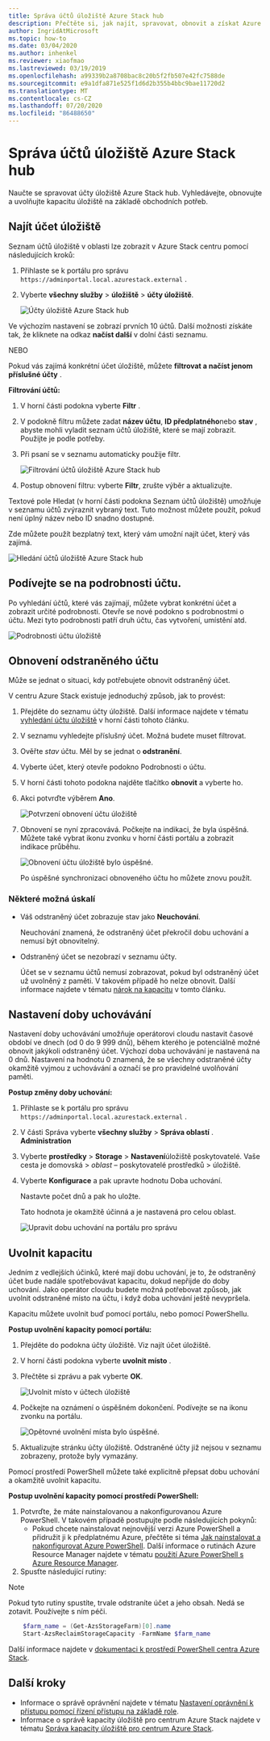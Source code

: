 ```yaml
---
title: Správa účtů úložiště Azure Stack hub
description: Přečtěte si, jak najít, spravovat, obnovit a získat Azure Stack účty úložiště centra.
author: IngridAtMicrosoft
ms.topic: how-to
ms.date: 03/04/2020
ms.author: inhenkel
ms.reviewer: xiaofmao
ms.lastreviewed: 03/19/2019
ms.openlocfilehash: a99339b2a8708bac8c20b5f2fb507e42fc7588de
ms.sourcegitcommit: e9a1dfa871e525f1d6d2b355b4bbc9bae11720d2
ms.translationtype: MT
ms.contentlocale: cs-CZ
ms.lasthandoff: 07/20/2020
ms.locfileid: "86488650"
---
```

# <a name="manage-azure-stack-hub-storage-accounts"></a>Správa účtů úložiště Azure Stack hub

Naučte se spravovat účty úložiště Azure Stack hub. Vyhledávejte, obnovujte a uvolňujte kapacitu úložiště na základě obchodních potřeb.

## <a name="find-a-storage-account"></a>Najít účet úložiště

Seznam účtů úložiště v oblasti lze zobrazit v Azure Stack centru pomocí následujících kroků:

1. Přihlaste se k portálu pro správu `https://adminportal.local.azurestack.external` .

2. Vyberte **všechny služby**  >  **úložiště**  >  **účty úložiště**.

   ![Účty úložiště Azure Stack hub](media/azure-stack-manage-storage-accounts/image4.png)

Ve výchozím nastavení se zobrazí prvních 10 účtů. Další možnosti získáte tak, že kliknete na odkaz  **načíst další** v dolní části seznamu.

NEBO

Pokud vás zajímá konkrétní účet úložiště, můžete **filtrovat a načíst jenom příslušné účty** .

**Filtrování účtů:**

1. V horní části podokna vyberte **Filtr** .
2. V podokně filtru můžete zadat **název účtu**, **ID předplatného**nebo **stav** , abyste mohli vyladit seznam účtů úložiště, které se mají zobrazit. Použijte je podle potřeby.
3. Při psaní se v seznamu automaticky použije filtr.

    ![Filtrování účtů úložiště Azure Stack hub](media/azure-stack-manage-storage-accounts/image5.png)

4. Postup obnovení filtru: vyberte **Filtr**, zrušte výběr a aktualizujte.

Textové pole Hledat (v horní části podokna Seznam účtů úložiště) umožňuje v seznamu účtů zvýraznit vybraný text. Tuto možnost můžete použít, pokud není úplný název nebo ID snadno dostupné.

Zde můžete použít bezplatný text, který vám umožní najít účet, který vás zajímá.

![Hledání účtů úložiště Azure Stack hub](media/azure-stack-manage-storage-accounts/image6.png)

## <a name="look-at-account-details"></a>Podívejte se na podrobnosti účtu.
Po vyhledání účtů, které vás zajímají, můžete vybrat konkrétní účet a zobrazit určité podrobnosti. Otevře se nové podokno s podrobnostmi o účtu. Mezi tyto podrobnosti patří druh účtu, čas vytvoření, umístění atd.

![Podrobnosti účtu úložiště](media/azure-stack-manage-storage-accounts/image7.png)

## <a name="recover-a-deleted-account"></a>Obnovení odstraněného účtu
Může se jednat o situaci, kdy potřebujete obnovit odstraněný účet.

V centru Azure Stack existuje jednoduchý způsob, jak to provést:

1. Přejděte do seznamu účty úložiště. Další informace najdete v tématu [vyhledání účtu úložiště](azure-stack-manage-storage-accounts.md) v horní části tohoto článku.
2. V seznamu vyhledejte příslušný účet. Možná budete muset filtrovat.
3. Ověřte *stav* účtu. Měl by se jednat o **odstranění**.
4. Vyberte účet, který otevře podokno Podrobnosti o účtu.
5. V horní části tohoto podokna najděte tlačítko **obnovit** a vyberte ho.
6. Akci potvrďte výběrem **Ano**.

   ![Potvrzení obnovení účtu úložiště](media/azure-stack-manage-storage-accounts/image8.png)

7. Obnovení se nyní zpracovává. Počkejte na indikaci, že byla úspěšná. Můžete také vybrat ikonu zvonku v horní části portálu a zobrazit indikace průběhu.

   ![Obnovení účtu úložiště bylo úspěšné.](media/azure-stack-manage-storage-accounts/image9.png)

   Po úspěšné synchronizaci obnoveného účtu ho můžete znovu použít.

### <a name="some-gotchas"></a>Některé možná úskalí
* Váš odstraněný účet zobrazuje stav jako **Neuchování**.
  
  Neuchování znamená, že odstraněný účet překročil dobu uchování a nemusí být obnovitelný.

* Odstraněný účet se nezobrazí v seznamu účty.
  
  Účet se v seznamu účtů nemusí zobrazovat, pokud byl odstraněný účet už uvolněný z paměti. V takovém případě ho nelze obnovit. Další informace najdete v tématu [nárok na kapacitu](#reclaim) v tomto článku.

## <a name="set-the-retention-period"></a>Nastavení doby uchovávání
Nastavení doby uchovávání umožňuje operátorovi cloudu nastavit časové období ve dnech (od 0 do 9 999 dnů), během kterého je potenciálně možné obnovit jakýkoli odstraněný účet. Výchozí doba uchovávání je nastavená na 0 dnů. Nastavení na hodnotu 0 znamená, že se všechny odstraněné účty okamžitě vyjmou z uchovávání a označí se pro pravidelné uvolňování paměti.

**Postup změny doby uchování:**

1. Přihlaste se k portálu pro správu `https://adminportal.local.azurestack.external` .
2. V části Správa vyberte **všechny služby**  >  **Správa oblastí** . **Administration**
3. Vyberte **prostředky**  >  **Storage**  >  **Nastavení**úložiště poskytovatelé. Vaše cesta je domovská > *oblast* – poskytovatelé prostředků > úložiště.
4. Vyberte **Konfigurace** a pak upravte hodnotu Doba uchování.

   Nastavte počet dnů a pak ho uložte.

   Tato hodnota je okamžitě účinná a je nastavená pro celou oblast.

   ![Upravit dobu uchování na portálu pro správu](media/azure-stack-manage-storage-accounts/image10.png)

## <a name="reclaim-capacity"></a><a name="reclaim"></a>Uvolnit kapacitu
Jedním z vedlejších účinků, které mají dobu uchování, je to, že odstraněný účet bude nadále spotřebovávat kapacitu, dokud nepřijde do doby uchování. Jako operátor cloudu budete možná potřebovat způsob, jak uvolnit odstraněné místo na účtu, i když doba uchování ještě nevypršela.

Kapacitu můžete uvolnit buď pomocí portálu, nebo pomocí PowerShellu.

**Postup uvolnění kapacity pomocí portálu:**
1. Přejděte do podokna účty úložiště. Viz najít účet úložiště.
2. V horní části podokna vyberte **uvolnit místo** .
3. Přečtěte si zprávu a pak vyberte **OK**.

    ![Uvolnit místo v účtech úložiště](media/azure-stack-manage-storage-accounts/image11.png)

4. Počkejte na oznámení o úspěšném dokončení. Podívejte se na ikonu zvonku na portálu.

    ![Opětovné uvolnění místa bylo úspěšné.](media/azure-stack-manage-storage-accounts/image12.png)

5. Aktualizujte stránku účty úložiště. Odstraněné účty již nejsou v seznamu zobrazeny, protože byly vymazány.

Pomocí prostředí PowerShell můžete také explicitně přepsat dobu uchování a okamžitě uvolnit kapacitu.

**Postup uvolnění kapacity pomocí prostředí PowerShell:**

1. Potvrďte, že máte nainstalovanou a nakonfigurovanou Azure PowerShell. V takovém případě postupujte podle následujících pokynů: 
   * Pokud chcete nainstalovat nejnovější verzi Azure PowerShell a přidružit ji k předplatnému Azure, přečtěte si téma [Jak nainstalovat a nakonfigurovat Azure PowerShell](/powershell/azure/).
   Další informace o rutinách Azure Resource Manager najdete v tématu [použití Azure PowerShell s Azure Resource Manager](https://go.microsoft.com/fwlink/?LinkId=394767).
2. Spusťte následující rutiny:

> [!NOTE]  
> Pokud tyto rutiny spustíte, trvale odstraníte účet a jeho obsah. Nedá se zotavit. Používejte s ním péči.

```powershell  
    $farm_name = (Get-AzsStorageFarm)[0].name
    Start-AzsReclaimStorageCapacity -FarmName $farm_name
```

Další informace najdete v [dokumentaci k prostředí PowerShell centra Azure Stack](/powershell/azure/azure-stack/overview).
 

## <a name="next-steps"></a>Další kroky

 - Informace o správě oprávnění najdete v tématu [Nastavení oprávnění k přístupu pomocí řízení přístupu na základě role](azure-stack-manage-permissions.md).
 - Informace o správě kapacity úložiště pro centrum Azure Stack najdete v tématu [Správa kapacity úložiště pro centrum Azure Stack](azure-stack-manage-storage-shares.md).
